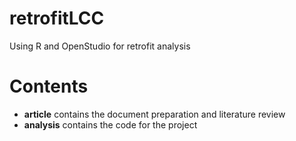 retrofitLCC
===========

Using R and OpenStudio for retrofit analysis

# Contents
- **article** contains the document preparation and literature review
- **analysis** contains the code for the project